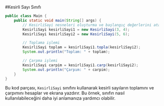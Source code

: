 #Kesirli Sayı Sınıfı

```java
public class Main {
    public static void main(String[] args) {
        // KesirliSayi nesneleri oluşturma ve başlangıç değerlerini atama
        KesirliSayi kesirliSayi1 = new KesirliSayi(3, 4);
        KesirliSayi kesirliSayi2 = new KesirliSayi(5, 6);

        // Toplama işlemi
        KesirliSayi toplam = kesirliSayi1.topla(kesirliSayi2);
        System.out.println("Toplam: " + toplam);

        // Çarpma işlemi
        KesirliSayi carpim = kesirliSayi1.carp(kesirliSayi2);
        System.out.println("Çarpım: " + carpim);
    }
}
```

Bu kod parçası, `KesirliSayi` sınıfını kullanarak kesirli sayıların toplamını ve çarpımını hesaplar ve ekrana yazdırır. Bu örnek, sınıfın nasıl kullanılabileceğini daha iyi anlamanıza yardımcı olabilir.

